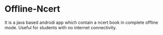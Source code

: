 # Offline-Ncert
It is a java based androdi app which contain a ncert book in complete offline mode.
Useful for students with no internet connectivity.
